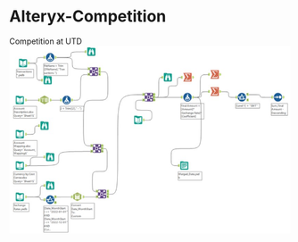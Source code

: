 # Alteryx-Competition
Competition at UTD
![Alteryx_Data_Pre-Processing](Alteryx_Data_Pre-Processing.jpg)

